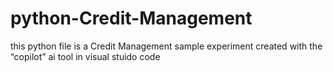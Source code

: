 # python-Credit-Management
this python file is a Credit Management sample experiment created with the “copilot” ai tool in visual stuido code
